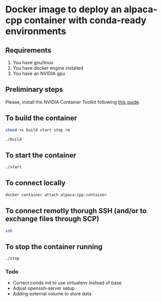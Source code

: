 # Docker image to deploy an alpaca-cpp container with conda-ready environments 

## Requirements

1. You have gnu/linux
2. You have docker engine installed
3. You have an NVIDIA gpu

## Preliminary steps

Please, install the NVIDIA Container Toolkit following [this guide](https://docs.nvidia.com/datacenter/cloud-native/container-toolkit/install-guide.html).

## To build the container 

```bash
chmod +x build start stop rm
```

```bash
./build
```

## To start the container 

```bash
./start
```

## To connect locally

```bash
docker container attach alpaca-cpp-container
```

## To connect remotly thorugh SSH (and/or to exchange files through SCP)

```bash
ssh 
```

## To stop the container running

```bash
./stop
```

### Todo

* Correct conda init to use virtualenv instead of base 
* Adjust openssh-server setup
* Adding external volume to store data
